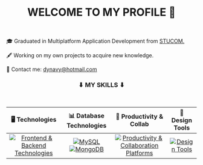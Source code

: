 <div align="center">
  <h1>WELCOME TO MY PROFILE 👋</h1>
</div>
<br>

🎓 Graduated in Multiplatform Application Development from [STUCOM.](https://www.stucom.com/)

🖋️  Working on my own projects to acquire new knowledge.

📧 Contact me: dynavy@hotmail.com


<div align="center">
  <h3>⬇ MY SKILLS ⬇</h3>
</div>
<br>


| 🖥️ Technologies | 📊 Database Technologies | 🔧 Productivity & Collab | 🎨 Design Tools | 
|:------------:|:---------------------:|:--------------------------------------:|:------------:|
| [![Frontend & Backend Technologies](https://skillicons.dev/icons?i=js,html,css,php,java)](https://github.com/Dynavy) | [![MySQL](https://skillicons.dev/icons?i=mysql)](https://github.com/Dynavy) [![MongoDB](https://skillicons.dev/icons?i=mongodb)](https://github.com/Dynavy) | [![Productivity & Collaboration Platforms](https://skillicons.dev/icons?i=notion,figma)](https://github.com/Dynavy) | [![Design Tools](https://skillicons.dev/icons?i=ps,pr)](https://github.com/Dynavy) |

